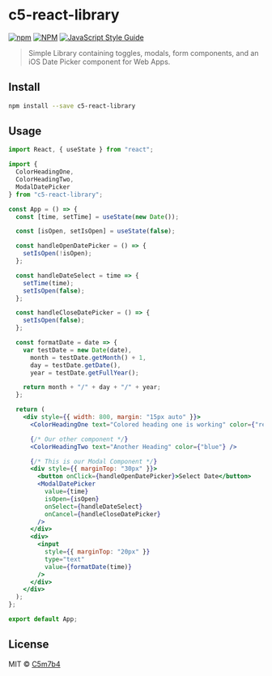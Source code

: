 # c5-react-library

[![npm](https://img.shields.io/badge/npm-v0.10.0-orange)](https://www.npmjs.com/package/c5-react-library)
[![NPM](https://img.shields.io/npm/v/c5-react-library.svg)](https://www.npmjs.com/package/c5-react-library)
[![JavaScript Style Guide](https://img.shields.io/badge/code_style-standard-brightgreen.svg)](https://standardjs.com)

> Simple Library containing toggles, modals, form components, and an iOS Date Picker component for Web Apps.

## Install

```bash
npm install --save c5-react-library
```

## Usage

```jsx
import React, { useState } from "react";

import {
  ColorHeadingOne,
  ColorHeadingTwo,
  ModalDatePicker
} from "c5-react-library";

const App = () => {
  const [time, setTime] = useState(new Date());

  const [isOpen, setIsOpen] = useState(false);

  const handleOpenDatePicker = () => {
    setIsOpen(!isOpen);
  };

  const handleDateSelect = time => {
    setTime(time);
    setIsOpen(false);
  };

  const handleCloseDatePicker = () => {
    setIsOpen(false);
  };

  const formatDate = date => {
    var testDate = new Date(date),
      month = testDate.getMonth() + 1,
      day = testDate.getDate(),
      year = testDate.getFullYear();

    return month + "/" + day + "/" + year;
  };

  return (
    <div style={{ width: 800, margin: "15px auto" }}>
      <ColorHeadingOne text="Colored heading one is working" color={"red"} />

      {/* Our other component */}
      <ColorHeadingTwo text="Another Heading" color={"blue"} />

      {/* This is our Modal Component */}
      <div style={{ marginTop: "30px" }}>
        <button onClick={handleOpenDatePicker}>Select Date</button>
        <ModalDatePicker
          value={time}
          isOpen={isOpen}
          onSelect={handleDateSelect}
          onCancel={handleCloseDatePicker}
        />
      </div>
      <div>
        <input
          style={{ marginTop: "20px" }}
          type="text"
          value={formatDate(time)}
        />
      </div>
    </div>
  );
};

export default App;
```

## License

MIT © [C5m7b4](https://github.com/C5m7b4)
